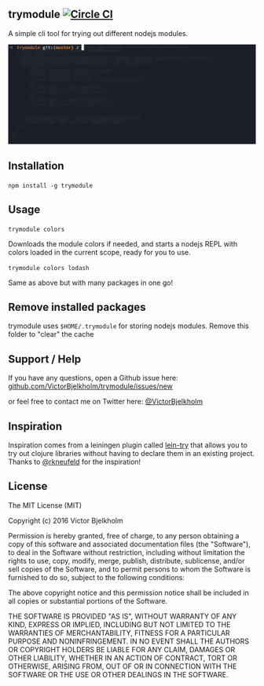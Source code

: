 ## trymodule [![Circle CI](https://circleci.com/gh/VictorBjelkholm/trymodule/tree/master.svg?style=svg)](https://circleci.com/gh/VictorBjelkholm/trymodule/tree/master)

A simple cli tool for trying out different nodejs modules.

![trymodule demo](preview.gif)

## Installation

`npm install -g trymodule`

## Usage

`trymodule colors`

Downloads the module colors if needed, and starts a nodejs REPL with colors loaded in the current scope, ready for you to use.

`trymodule colors lodash`

Same as above but with many packages in one go!

## Remove installed packages

trymodule uses `$HOME/.trymodule` for storing nodejs modules. Remove this folder to "clear" the cache

## Support / Help

If you have any questions, open a Github issue here:
[github.com/VictorBjelkholm/trymodule/issues/new](https://github.com/VictorBjelkholm/trymodule/issues/new)

or feel free to contact me on Twitter here:
[@VictorBjelkholm](https://twitter.com/VictorBjelkholm)

## Inspiration

Inspiration comes from a leiningen plugin called [lein-try](https://github.com/rkneufeld/lein-try) that allows you to try out clojure libraries without having to declare them in an existing project. Thanks to [@rkneufeld](https://github.com/rkneufeld) for the inspiration!

## License

The MIT License (MIT)

Copyright (c) 2016 Victor Bjelkholm

Permission is hereby granted, free of charge, to any person obtaining a copy of this software and associated documentation files (the "Software"), to deal in the Software without restriction, including without limitation the rights to use, copy, modify, merge, publish, distribute, sublicense, and/or sell copies of the Software, and to permit persons to whom the Software is furnished to do so, subject to the following conditions:

The above copyright notice and this permission notice shall be included in all copies or substantial portions of the Software.

THE SOFTWARE IS PROVIDED "AS IS", WITHOUT WARRANTY OF ANY KIND, EXPRESS OR IMPLIED, INCLUDING BUT NOT LIMITED TO THE WARRANTIES OF MERCHANTABILITY, FITNESS FOR A PARTICULAR PURPOSE AND NONINFRINGEMENT. IN NO EVENT SHALL THE AUTHORS OR COPYRIGHT HOLDERS BE LIABLE FOR ANY CLAIM, DAMAGES OR OTHER LIABILITY, WHETHER IN AN ACTION OF CONTRACT, TORT OR OTHERWISE, ARISING FROM, OUT OF OR IN CONNECTION WITH THE SOFTWARE OR THE USE OR OTHER DEALINGS IN THE SOFTWARE.
